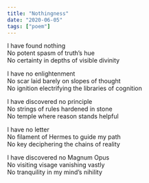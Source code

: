 ```yaml
---
title: "Nothingness"
date: "2020-06-05"
tags: ["poem"]
---
```



I have found nothing\
No potent spasm of truth’s hue\
No certainty in depths of visible divinity

I have no enlightenment\
No scar laid barely on slopes of thought\
No ignition electrifying the libraries of cognition

I have discovered no principle\
No strings of rules hardened in stone\
No temple where reason stands helpful

I have no letter\
No filament of Hermes to guide my path\
No key deciphering the chains of reality

I have discovered no Magnum Opus\
No visiting visage vanishing vastly\
No tranquility in my mind’s nihility
